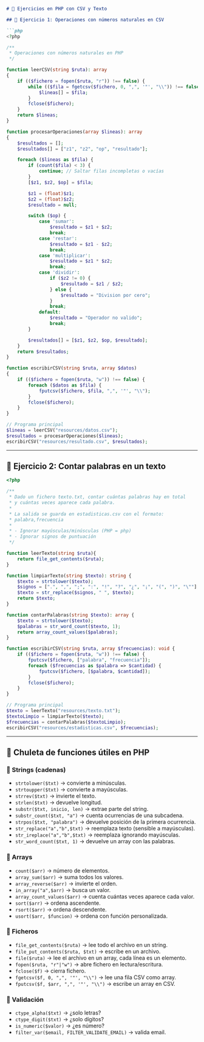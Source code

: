 ````markdown
# 📘 Ejercicios en PHP con CSV y Texto

## 🔹 Ejercicio 1: Operaciones con números naturales en CSV

```php
<?php

/**
 * Operaciones con números naturales en PHP
 */

function leerCSV(string $ruta): array
{
    if (($fichero = fopen($ruta, "r")) !== false) {
        while (($fila = fgetcsv($fichero, 0, ",", '"', "\\")) !== false) {
            $lineas[] = $fila;
        }
        fclose($fichero);
    }
    return $lineas;
}

function procesarOperaciones(array $lineas): array
{
    $resultados = [];
    $resultados[] = ["z1", "z2", "op", "resultado"];

    foreach ($lineas as $fila) {
        if (count($fila) < 3) {
            continue; // Saltar filas incompletas o vacías
        }
        [$z1, $z2, $op] = $fila;

        $z1 = (float)$z1;
        $z2 = (float)$z2;
        $resultado = null;

        switch ($op) {
            case 'sumar':
                $resultado = $z1 + $z2;
                break;
            case 'restar':
                $resultado = $z1 - $z2;
                break;
            case 'multiplicar':
                $resultado = $z1 * $z2;
                break;
            case 'dividir':
                if ($z2 != 0) {
                    $resultado = $z1 / $z2;
                } else {
                    $resultado = "Division por cero";
                }
                break;
            default:
                $resultado = "Operador no valido";
                break;
        }

        $resultados[] = [$z1, $z2, $op, $resultado];
    }
    return $resultados;
}

function escribirCSV(string $ruta, array $datos)
{
    if (($fichero = fopen($ruta, "w")) !== false) {
        foreach ($datos as $fila) {
            fputcsv($fichero, $fila, ",", '"', "\\");
        }
        fclose($fichero);
    }
}

// Programa principal
$lineas = leerCSV("resources/datos.csv");
$resultados = procesarOperaciones($lineas);
escribirCSV("resources/resultado.csv", $resultados);
````

---

## 🔹 Ejercicio 2: Contar palabras en un texto

```php
<?php

/**
 * Dado un fichero texto.txt, contar cuántas palabras hay en total 
 * y cuántas veces aparece cada palabra.
 * 
 * La salida se guarda en estadisticas.csv con el formato:
 * palabra,frecuencia
 * 
 * - Ignorar mayúsculas/minúsculas (PHP = php)
 * - Ignorar signos de puntuación
 */

function leerTexto(string $ruta){
    return file_get_contents($ruta);
}

function limpiarTexto(string $texto): string {
    $texto = strtolower($texto);
    $signos = [".", ",", ";", ":", "!", "?", "¿", "¡", "(", ")", "\""];
    $texto = str_replace($signos, " ", $texto); 
    return $texto;
}

function contarPalabras(string $texto): array {
    $texto = strtolower($texto);
    $palabras = str_word_count($texto, 1); 
    return array_count_values($palabras);
}

function escribirCSV(string $ruta, array $frecuencias): void {
    if (($fichero = fopen($ruta, "w")) !== false) {
        fputcsv($fichero, ["palabra", "frecuencia"]); 
        foreach ($frecuencias as $palabra => $cantidad) {
            fputcsv($fichero, [$palabra, $cantidad]);
        }
        fclose($fichero);
    }
}

// Programa principal
$texto = leerTexto("resources/texto.txt");
$textoLimpio = limpiarTexto($texto);
$frecuencias = contarPalabras($textoLimpio);
escribirCSV("resources/estadisticas.csv", $frecuencias);
```

---

## 📌 Chuleta de funciones útiles en PHP

### 🔹 Strings (cadenas)

* `strtolower($txt)` → convierte a minúsculas.
* `strtoupper($txt)` → convierte a mayúsculas.
* `strrev($txt)` → invierte el texto.
* `strlen($txt)` → devuelve longitud.
* `substr($txt, inicio, len)` → extrae parte del string.
* `substr_count($txt, "a")` → cuenta ocurrencias de una subcadena.
* `strpos($txt, "palabra")` → devuelve posición de la primera ocurrencia.
* `str_replace("a","b",$txt)` → reemplaza texto (sensible a mayúsculas).
* `str_ireplace("a","b",$txt)` → reemplaza ignorando mayúsculas.
* `str_word_count($txt, 1)` → devuelve un array con las palabras.

### 🔹 Arrays

* `count($arr)` → número de elementos.
* `array_sum($arr)` → suma todos los valores.
* `array_reverse($arr)` → invierte el orden.
* `in_array("a",$arr)` → busca un valor.
* `array_count_values($arr)` → cuenta cuántas veces aparece cada valor.
* `sort($arr)` → ordena ascendente.
* `rsort($arr)` → ordena descendente.
* `usort($arr, $funcion)` → ordena con función personalizada.

### 🔹 Ficheros

* `file_get_contents($ruta)` → lee todo el archivo en un string.
* `file_put_contents($ruta, $txt)` → escribe en un archivo.
* `file($ruta)` → lee el archivo en un array, cada línea es un elemento.
* `fopen($ruta, "r"|"w")` → abre fichero en lectura/escritura.
* `fclose($f)` → cierra fichero.
* `fgetcsv($f, 0, ",", '"', "\\")` → lee una fila CSV como array.
* `fputcsv($f, $arr, ",", '"', "\\")` → escribe un array en CSV.

### 🔹 Validación

* `ctype_alpha($txt)` → ¿solo letras?
* `ctype_digit($txt)` → ¿solo dígitos?
* `is_numeric($valor)` → ¿es número?
* `filter_var($email, FILTER_VALIDATE_EMAIL)` → valida email.